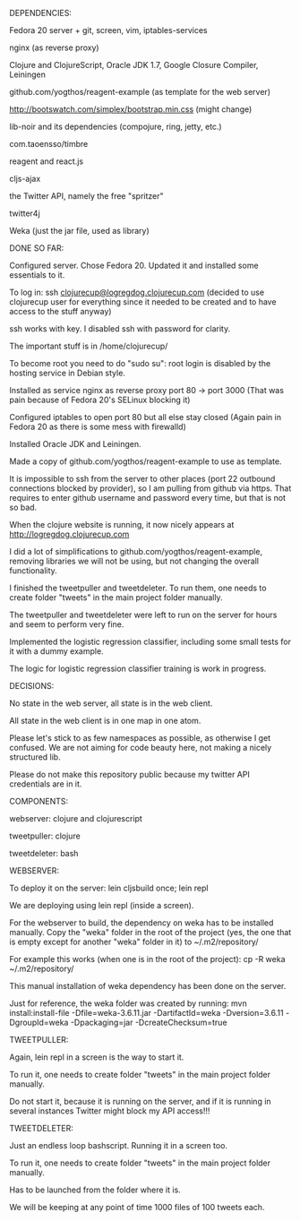 DEPENDENCIES:

Fedora 20 server + git, screen, vim, iptables-services

nginx (as reverse proxy)

Clojure and ClojureScript, Oracle JDK 1.7, Google Closure Compiler, Leiningen

github.com/yogthos/reagent-example (as template for the web server)

http://bootswatch.com/simplex/bootstrap.min.css (might change)

lib-noir and its dependencies (compojure, ring, jetty, etc.)

com.taoensso/timbre

reagent and react.js

cljs-ajax

the Twitter API, namely the free "spritzer"

twitter4j

Weka (just the jar file, used as library)


DONE SO FAR:

Configured server. Chose Fedora 20. Updated it and installed some essentials to it.

To log in: ssh clojurecup@logregdog.clojurecup.com (decided to use clojurecup user for everything since it needed to be created and to have access to the stuff anyway)

ssh works with key. I disabled ssh with password for clarity.

The important stuff is in /home/clojurecup/

To become root you need to do "sudo su": root login is disabled by the hosting service in Debian style.

Installed as service nginx as reverse proxy port 80 -> port 3000 (That was pain because of Fedora 20's SELinux blocking it)

Configured iptables to open port 80 but all else stay closed (Again pain in Fedora 20 as there is some mess with firewalld)

Installed Oracle JDK and Leiningen.

Made a copy of github.com/yogthos/reagent-example to use as template.

It is impossible to ssh from the server to other places (port 22 outbound connections blocked by provider), so I am pulling from github via https. That requires to enter github username and password every time, but that is not so bad.

When the clojure website is running, it now nicely appears at http://logregdog.clojurecup.com

I did a lot of simplifications to github.com/yogthos/reagent-example, removing libraries we will not be using, but not changing the overall functionality.

I finished the tweetpuller and tweetdeleter. To run them, one needs to create folder "tweets" in the main project folder manually.

The tweetpuller and tweetdeleter were left to run on the server for hours and seem to perform very fine.

Implemented the logistic regression classifier, including some small tests for it with a dummy example.

The logic for logistic regression classifier training is work in progress.

DECISIONS:

No state in the web server, all state is in the web client.

All state in the web client is in one map in one atom.

Please let's stick to as few namespaces as possible, as otherwise I get confused. We are not aiming for code beauty here, not making a nicely structured lib.

Please do not make this repository public because my twitter API credentials are in it.

COMPONENTS:

webserver: clojure and clojurescript

tweetpuller: clojure

tweetdeleter: bash

WEBSERVER:

To deploy it on the server: lein cljsbuild once; lein repl

We are deploying using lein repl (inside a screen).

For the webserver to build, the dependency on weka has to be installed manually. Copy the "weka" folder in the root of the project (yes, the one that is empty except for another "weka" folder in it) to ~/.m2/repository/

For example this works (when one is in the root of the project): cp -R weka ~/.m2/repository/

This manual installation of weka dependency has been done on the server.

Just for reference, the weka folder was created by running: mvn install:install-file -Dfile=weka-3.6.11.jar -DartifactId=weka -Dversion=3.6.11 -DgroupId=weka -Dpackaging=jar -DcreateChecksum=true

TWEETPULLER:

Again, lein repl in a screen is the way to start it.

To run it, one needs to create folder "tweets" in the main project folder manually.

Do not start it, because it is running on the server, and if it is running in several instances Twitter might block my API access!!!

TWEETDELETER:

Just an endless loop bashscript. Running it in a screen too.

To run it, one needs to create folder "tweets" in the main project folder manually.

Has to be launched from the folder where it is.

We will be keeping at any point of time 1000 files of 100 tweets each.
